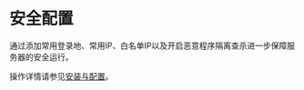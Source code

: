 # 安全配置<a name="hss_01_0385"></a>

通过添加常用登录地、常用IP、白名单IP以及开启恶意程序隔离查杀进一步保障服务器的安全运行。

操作详情请参见[安装与配置](安装与配置.md)。

